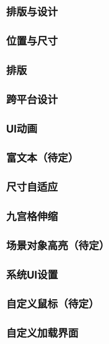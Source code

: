 # 排版与设计

# 位置与尺寸

# 排版

# 跨平台设计

# UI动画

# 富文本（待定）

# 尺寸自适应

# 九宫格伸缩

# 场景对象高亮（待定）

# 系统UI设置

# 自定义鼠标（待定）

# 自定义加载界面


